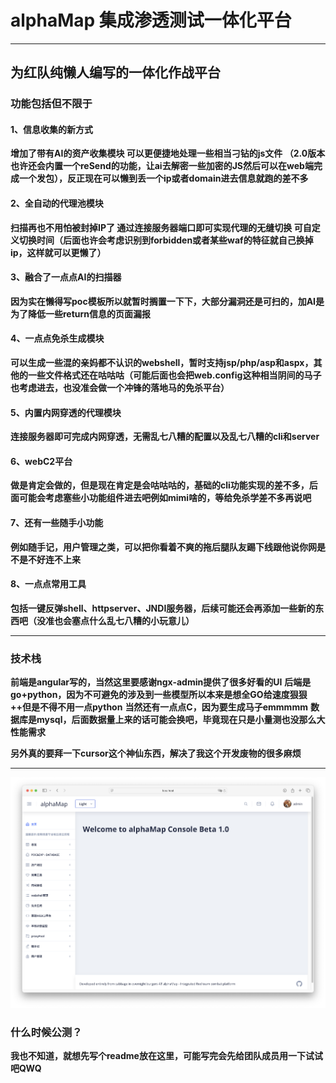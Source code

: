 # alphaMap 集成渗透测试一体化平台

-------

## 为红队纯懒人编写的一体化作战平台

### 功能包括但不限于

#### 1、信息收集的新方式 

**增加了带有AI的资产收集模块 可以更便捷地处理一些相当刁钻的js文件 （2.0版本也许还会内置一个reSend的功能，让ai去解密一些加密的JS然后可以在web端完成一个发包），反正现在可以懒到丢一个ip或者domain进去信息就跑的差不多**

#### 2、全自动的代理池模块 

**扫描再也不用怕被封掉IP了 通过连接服务器端口即可实现代理的无缝切换 可自定义切换时间（后面也许会考虑识别到forbidden或者某些waf的特征就自己换掉ip，这样就可以更懒了）**

#### 3、融合了一点点AI的扫描器

**因为实在懒得写poc模板所以就暂时搁置一下下，大部分漏洞还是可扫的，加AI是为了降低一些return信息的页面漏报**

#### 4、一点点免杀生成模块 

**可以生成一些混的亲妈都不认识的webshell，暂时支持jsp/php/asp和aspx，其他的一些文件格式还在咕咕咕（可能后面也会把web.config这种相当阴间的马子也考虑进去，也没准会做一个冲锋的落地马的免杀平台）**

#### 5、内置内网穿透的代理模块

**连接服务器即可完成内网穿透，无需乱七八糟的配置以及乱七八糟的cli和server**

#### 6、webC2平台

**做是肯定会做的，但是现在肯定是会咕咕咕的，基础的cli功能实现的差不多，后面可能会考虑塞些小功能组件进去吧例如mimi啥的，等给免杀学差不多再说吧**

#### 7、还有一些随手小功能

**例如随手记，用户管理之类，可以把你看着不爽的拖后腿队友踢下线跟他说你网是不是不好连不上来**

#### 8、一点点常用工具

**包括一键反弹shell、httpserver、JNDI服务器，后续可能还会再添加一些新的东西吧（没准也会塞点什么乱七八糟的小玩意儿）**

-------

### 技术栈

**前端是angular写的，当然这里要感谢ngx-admin提供了很多好看的UI**
**后端是go+python，因为不可避免的涉及到一些模型所以本来是想全GO给速度狠狠++但是不得不用一点python**
**当然还有一点点C，因为要生成马子emmmmm**
**数据库是mysql，后面数据量上来的话可能会换吧，毕竟现在只是小量测也没那么大性能需求**

**另外真的要拜一下cursor这个神仙东西，解决了我这个开发废物的很多麻烦**

-------

![img](https://github.com/zerotwo0x00/alphaMap/blob/main/img.png?raw=true)
### 什么时候公测？

**我也不知道，就想先写个readme放在这里，可能写完会先给团队成员用一下试试吧QWQ**

